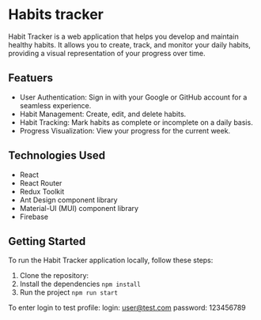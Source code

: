 # Habits tracker

Habit Tracker is a web application that helps you develop and maintain healthy habits. It allows you to create, track, and monitor your daily habits, providing a visual representation of your progress over time.

## Featuers

- User Authentication: Sign in with your Google or GitHub account for a seamless experience.
- Habit Management: Create, edit, and delete habits.
- Habit Tracking: Mark habits as complete or incomplete on a daily basis.
- Progress Visualization: View your progress for the current week.

## Technologies Used

- React
- React Router
- Redux Toolkit
- Ant Design component library
- Material-UI (MUI) component library
- Firebase

## Getting Started

To run the Habit Tracker application locally, follow these steps:

1. Clone the repository:
2. Install the dependencies
   `npm install`
3. Run the project
   `npm run start`

To enter login to test profile:
login: user@test.com
password: 123456789

